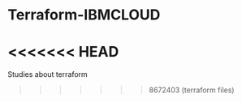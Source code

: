 # Terraform-IBMCLOUD
<<<<<<< HEAD
=======
Studies about terraform 
>>>>>>> 8672403 (terraform files)
